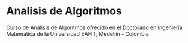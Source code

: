 # Analisis de Algoritmos
Curso de Análisis de Algoritmos ofrecido en el Doctorado en Ingeniería Matemática de la Universidad EAFIT, Medellín - Colombia
